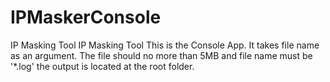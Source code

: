 # IPMaskerConsole
IP Masking Tool
IP Masking Tool This is the Console App. It takes file name as an argument. The file should no more than 5MB and file name must be '*.log'
the output is located at the root folder.

